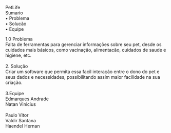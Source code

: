 PetLife
<br>
Sumario
<br>
•	Problema
<br>
•	Solucão
<br>
•	Equipe
<br>

1.0	Problema
<br>
Falta de ferramentas para gerenciar informações sobre seu pet, desde os cuidados mais básicos, como vacinação, alimentacão, cuidados de saude e higiene, etc.
<br><br>
2. Solução
<br>
Criar um software que permita essa facil interação entre o dono do pet e seus dados e necessidades, possibilitando assim maior facilidade na sua criação.
<br><br>
3.Equipe
<br>
Edmarques Andrade
<br>
Natan Vinicius	
<br>
Paulo Vitor
<br>
Valdir Santana
<br>
Haendel Hernan
